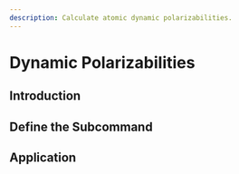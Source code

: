 ```yaml
---
description: Calculate atomic dynamic polarizabilities.
---
```


# Dynamic Polarizabilities

## Introduction

## Define the Subcommand

## Application



